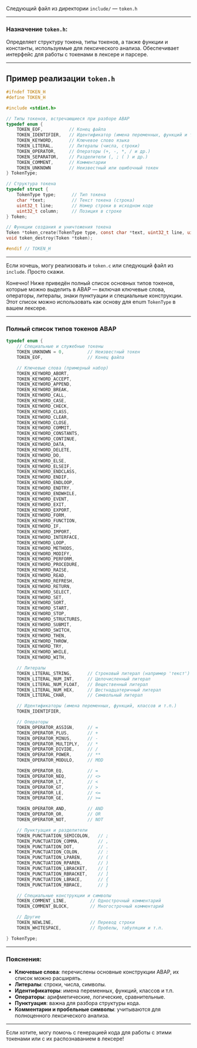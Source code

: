 Следующий файл из директории `include/` — `token.h`

---

### Назначение `token.h`:

Определяет структуру токена, типы токенов, а также функции и константы, используемые для лексического анализа. Обеспечивает интерфейс для работы с токенами в лексере и парсере.

---

## Пример реализации `token.h`

```c
#ifndef TOKEN_H
#define TOKEN_H

#include <stdint.h>

// Типы токенов, встречающиеся при разборе ABAP
typedef enum {
    TOKEN_EOF,          // Конец файла
    TOKEN_IDENTIFIER,   // Идентификатор (имена переменных, функций и т.п.)
    TOKEN_KEYWORD,      // Ключевое слово языка
    TOKEN_LITERAL,      // Литералы (числа, строки)
    TOKEN_OPERATOR,     // Операторы (+, -, *, / и др.)
    TOKEN_SEPARATOR,    // Разделители (, ; ( ) и др.)
    TOKEN_COMMENT,      // Комментарии
    TOKEN_UNKNOWN       // Неизвестный или ошибочный токен
} TokenType;

// Структура токена
typedef struct {
    TokenType type;      // Тип токена
    char *text;          // Текст токена (строка)
    uint32_t line;       // Номер строки в исходном коде
    uint32_t column;     // Позиция в строке
} Token;

// Функции создания и уничтожения токена
Token *token_create(TokenType type, const char *text, uint32_t line, uint32_t column);
void token_destroy(Token *token);

#endif // TOKEN_H
```

---

Если хочешь, могу реализовать и `token.c` или следующий файл из `include`. Просто скажи.


Конечно! Ниже приведён полный список основных типов токенов, которые можно выделить в ABAP — включая ключевые слова, операторы, литералы, знаки пунктуации и специальные конструкции. Этот список можно использовать как основу для enum `TokenType` в вашем лексере.

---

### Полный список типов токенов ABAP

```c
typedef enum {
    // Специальные и служебные токены
    TOKEN_UNKNOWN = 0,         // Неизвестный токен
    TOKEN_EOF,                 // Конец файла

    // Ключевые слова (примерный набор)
    TOKEN_KEYWORD_ABORT,
    TOKEN_KEYWORD_ACCEPT,
    TOKEN_KEYWORD_APPEND,
    TOKEN_KEYWORD_BREAK,
    TOKEN_KEYWORD_CALL,
    TOKEN_KEYWORD_CASE,
    TOKEN_KEYWORD_CHECK,
    TOKEN_KEYWORD_CLASS,
    TOKEN_KEYWORD_CLEAR,
    TOKEN_KEYWORD_CLOSE,
    TOKEN_KEYWORD_COMMIT,
    TOKEN_KEYWORD_CONSTANTS,
    TOKEN_KEYWORD_CONTINUE,
    TOKEN_KEYWORD_DATA,
    TOKEN_KEYWORD_DELETE,
    TOKEN_KEYWORD_DO,
    TOKEN_KEYWORD_ELSE,
    TOKEN_KEYWORD_ELSEIF,
    TOKEN_KEYWORD_ENDCLASS,
    TOKEN_KEYWORD_ENDIF,
    TOKEN_KEYWORD_ENDLOOP,
    TOKEN_KEYWORD_ENDTRY,
    TOKEN_KEYWORD_ENDWHILE,
    TOKEN_KEYWORD_EVENT,
    TOKEN_KEYWORD_EXIT,
    TOKEN_KEYWORD_EXPORT,
    TOKEN_KEYWORD_FORM,
    TOKEN_KEYWORD_FUNCTION,
    TOKEN_KEYWORD_IF,
    TOKEN_KEYWORD_IMPORT,
    TOKEN_KEYWORD_INTERFACE,
    TOKEN_KEYWORD_LOOP,
    TOKEN_KEYWORD_METHODS,
    TOKEN_KEYWORD_MODIFY,
    TOKEN_KEYWORD_PERFORM,
    TOKEN_KEYWORD_PROCEDURE,
    TOKEN_KEYWORD_RAISE,
    TOKEN_KEYWORD_READ,
    TOKEN_KEYWORD_REFRESH,
    TOKEN_KEYWORD_RETURN,
    TOKEN_KEYWORD_SELECT,
    TOKEN_KEYWORD_SET,
    TOKEN_KEYWORD_SORT,
    TOKEN_KEYWORD_START,
    TOKEN_KEYWORD_STOP,
    TOKEN_KEYWORD_STRUCTURES,
    TOKEN_KEYWORD_SUBMIT,
    TOKEN_KEYWORD_SWITCH,
    TOKEN_KEYWORD_THEN,
    TOKEN_KEYWORD_THROW,
    TOKEN_KEYWORD_TRY,
    TOKEN_KEYWORD_WHILE,
    TOKEN_KEYWORD_WITH,

    // Литералы
    TOKEN_LITERAL_STRING,      // Строковый литерал (например 'текст')
    TOKEN_LITERAL_NUM_INT,     // Целочисленный литерал
    TOKEN_LITERAL_NUM_FLOAT,   // Вещественный литерал
    TOKEN_LITERAL_NUM_HEX,     // Шестнадцатеричный литерал
    TOKEN_LITERAL_CHAR,        // Символьный литерал

    // Идентификаторы (имена переменных, функций, классов и т.п.)
    TOKEN_IDENTIFIER,

    // Операторы
    TOKEN_OPERATOR_ASSIGN,     // =
    TOKEN_OPERATOR_PLUS,       // +
    TOKEN_OPERATOR_MINUS,      // -
    TOKEN_OPERATOR_MULTIPLY,   // *
    TOKEN_OPERATOR_DIVIDE,     // /
    TOKEN_OPERATOR_POWER,      // **
    TOKEN_OPERATOR_MODULO,     // MOD

    TOKEN_OPERATOR_EQ,         // =
    TOKEN_OPERATOR_NEQ,        // <>
    TOKEN_OPERATOR_LT,         // <
    TOKEN_OPERATOR_GT,         // >
    TOKEN_OPERATOR_LE,         // <=
    TOKEN_OPERATOR_GE,         // >=

    TOKEN_OPERATOR_AND,        // AND
    TOKEN_OPERATOR_OR,         // OR
    TOKEN_OPERATOR_NOT,        // NOT

    // Пунктуация и разделители
    TOKEN_PUNCTUATION_SEMICOLON,   // ;
    TOKEN_PUNCTUATION_COMMA,       // ,
    TOKEN_PUNCTUATION_DOT,         // .
    TOKEN_PUNCTUATION_COLON,       // :
    TOKEN_PUNCTUATION_LPAREN,      // (
    TOKEN_PUNCTUATION_RPAREN,      // )
    TOKEN_PUNCTUATION_LBRACKET,    // [
    TOKEN_PUNCTUATION_RBRACKET,    // ]
    TOKEN_PUNCTUATION_LBRACE,      // {
    TOKEN_PUNCTUATION_RBRACE,      // }

    // Специальные конструкции и символы
    TOKEN_COMMENT_LINE,         // Однострочный комментарий
    TOKEN_COMMENT_BLOCK,        // Многострочный комментарий

    // Другие
    TOKEN_NEWLINE,              // Перевод строки
    TOKEN_WHITESPACE,           // Пробелы, табуляции и т.п.

} TokenType;
```

---

### Пояснения:

* **Ключевые слова**: перечислены основные конструкции ABAP, их список можно расширять.
* **Литералы**: строки, числа, символы.
* **Идентификаторы**: имена переменных, функций, классов и т.п.
* **Операторы**: арифметические, логические, сравнительные.
* **Пунктуация**: важна для разбора структуры кода.
* **Комментарии и пробельные символы**: учитываются для полноценного лексического анализа.

---

Если хотите, могу помочь с генерацией кода для работы с этими токенами или с их распознаванием в лексере!

